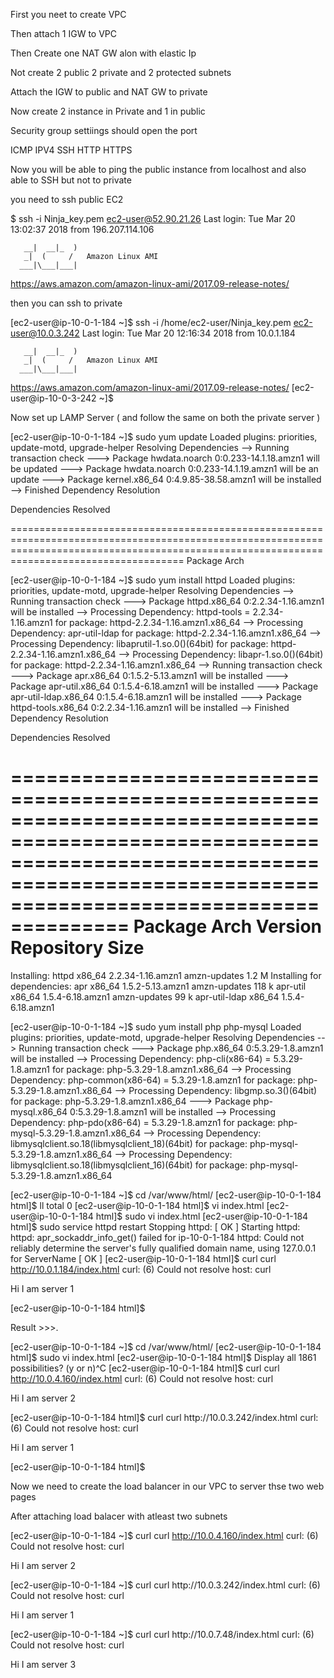 First you neet to create VPC 

Then attach 1 IGW to VPC

Then Create one NAT GW alon with elastic Ip

Not create 2 public 2 private and 2 protected subnets

Attach the IGW to public and NAT GW to private

Now create 2 instance in Private and 1 in public

Security group settiings should open the port

ICMP IPV4
SSH
HTTP
HTTPS

Now you will be able to ping the public instance from localhost and also able to SSH but not to private 

you need to ssh public EC2

$ ssh -i Ninja_key.pem ec2-user@52.90.21.26
Last login: Tue Mar 20 13:02:37 2018 from 196.207.114.106

       __|  __|_  )
       _|  (     /   Amazon Linux AMI
      ___|\___|___|

https://aws.amazon.com/amazon-linux-ami/2017.09-release-notes/

then you can ssh to private 

[ec2-user@ip-10-0-1-184 ~]$ ssh -i /home/ec2-user/Ninja_key.pem ec2-user@10.0.3.242
Last login: Tue Mar 20 12:16:34 2018 from 10.0.1.184

       __|  __|_  )
       _|  (     /   Amazon Linux AMI
      ___|\___|___|

https://aws.amazon.com/amazon-linux-ami/2017.09-release-notes/
[ec2-user@ip-10-0-3-242 ~]$

Now set up LAMP Server ( and follow the same on both the private server )

[ec2-user@ip-10-0-1-184 ~]$ sudo yum update
Loaded plugins: priorities, update-motd, upgrade-helper
Resolving Dependencies
--> Running transaction check
---> Package hwdata.noarch 0:0.233-14.1.18.amzn1 will be updated
---> Package hwdata.noarch 0:0.233-14.1.19.amzn1 will be an update
---> Package kernel.x86_64 0:4.9.85-38.58.amzn1 will be installed
--> Finished Dependency Resolution

Dependencies Resolved

================================================================================================================================================================================================
 Package                                  Arch                              




[ec2-user@ip-10-0-1-184 ~]$ sudo yum install httpd
Loaded plugins: priorities, update-motd, upgrade-helper
Resolving Dependencies
--> Running transaction check
---> Package httpd.x86_64 0:2.2.34-1.16.amzn1 will be installed
--> Processing Dependency: httpd-tools = 2.2.34-1.16.amzn1 for package: httpd-2.2.34-1.16.amzn1.x86_64
--> Processing Dependency: apr-util-ldap for package: httpd-2.2.34-1.16.amzn1.x86_64
--> Processing Dependency: libaprutil-1.so.0()(64bit) for package: httpd-2.2.34-1.16.amzn1.x86_64
--> Processing Dependency: libapr-1.so.0()(64bit) for package: httpd-2.2.34-1.16.amzn1.x86_64
--> Running transaction check
---> Package apr.x86_64 0:1.5.2-5.13.amzn1 will be installed
---> Package apr-util.x86_64 0:1.5.4-6.18.amzn1 will be installed
---> Package apr-util-ldap.x86_64 0:1.5.4-6.18.amzn1 will be installed
---> Package httpd-tools.x86_64 0:2.2.34-1.16.amzn1 will be installed
--> Finished Dependency Resolution

Dependencies Resolved

================================================================================================================================================================================================
 Package                                        Arch                                    Version                                             Repository                                     Size
================================================================================================================================================================================================
Installing:
 httpd                                          x86_64                                  2.2.34-1.16.amzn1                                   amzn-updates                                  1.2 M
Installing for dependencies:
 apr                                            x86_64                                  1.5.2-5.13.amzn1                                    amzn-updates                                  118 k
 apr-util                                       x86_64                                  1.5.4-6.18.amzn1                                    amzn-updates                                   99 k
 apr-util-ldap                                  x86_64                                  1.5.4-6.18.amzn1  





[ec2-user@ip-10-0-1-184 ~]$ sudo yum install php php-mysql
Loaded plugins: priorities, update-motd, upgrade-helper
Resolving Dependencies
--> Running transaction check
---> Package php.x86_64 0:5.3.29-1.8.amzn1 will be installed
--> Processing Dependency: php-cli(x86-64) = 5.3.29-1.8.amzn1 for package: php-5.3.29-1.8.amzn1.x86_64
--> Processing Dependency: php-common(x86-64) = 5.3.29-1.8.amzn1 for package: php-5.3.29-1.8.amzn1.x86_64
--> Processing Dependency: libgmp.so.3()(64bit) for package: php-5.3.29-1.8.amzn1.x86_64
---> Package php-mysql.x86_64 0:5.3.29-1.8.amzn1 will be installed
--> Processing Dependency: php-pdo(x86-64) = 5.3.29-1.8.amzn1 for package: php-mysql-5.3.29-1.8.amzn1.x86_64
--> Processing Dependency: libmysqlclient.so.18(libmysqlclient_18)(64bit) for package: php-mysql-5.3.29-1.8.amzn1.x86_64
--> Processing Dependency: libmysqlclient.so.18(libmysqlclient_16)(64bit) for package: php-mysql-5.3.29-1.8.amzn1.x86_64



[ec2-user@ip-10-0-1-184 ~]$ cd /var/www/html/
[ec2-user@ip-10-0-1-184 html]$ ll
total 0
[ec2-user@ip-10-0-1-184 html]$ vi index.html
[ec2-user@ip-10-0-1-184 html]$ sudo vi index.html
[ec2-user@ip-10-0-1-184 html]$ sudo service httpd restart
Stopping httpd:                                            [  OK  ]
Starting httpd: httpd: apr_sockaddr_info_get() failed for ip-10-0-1-184
httpd: Could not reliably determine the server's fully qualified domain name, using 127.0.0.1 for ServerName
                                                           [  OK  ]
[ec2-user@ip-10-0-1-184 html]$ curl curl http://10.0.1.184/index.html
curl: (6) Could not resolve host: curl
<html>

Hi I am server 1

</html>
[ec2-user@ip-10-0-1-184 html]$

Result >>>.

[ec2-user@ip-10-0-1-184 ~]$ cd /var/www/html/
[ec2-user@ip-10-0-1-184 html]$ sudo vi index.html
[ec2-user@ip-10-0-1-184 html]$
Display all 1861 possibilities? (y or n)^C
[ec2-user@ip-10-0-1-184 html]$ curl curl http://10.0.4.160/index.html
curl: (6) Could not resolve host: curl
<html>

Hi I am server 2

</html>
[ec2-user@ip-10-0-1-184 html]$ curl curl http://10.0.3.242/index.html
curl: (6) Could not resolve host: curl
<html>

Hi I am server 1

</html>
[ec2-user@ip-10-0-1-184 html]$

Now we need to create the load balancer in our VPC to server thse two web pages

After attaching load balacer with atleast two subnets

[ec2-user@ip-10-0-1-184 ~]$ curl curl http://10.0.4.160/index.html
curl: (6) Could not resolve host: curl
<html>

Hi I am server 2

</html>
[ec2-user@ip-10-0-1-184 ~]$ curl curl http://10.0.3.242/index.html
curl: (6) Could not resolve host: curl
<html>

Hi I am server 1

</html>
[ec2-user@ip-10-0-1-184 ~]$ curl curl http://10.0.7.48/index.html
curl: (6) Could not resolve host: curl
<html>

Hi I am server 3

</html>




